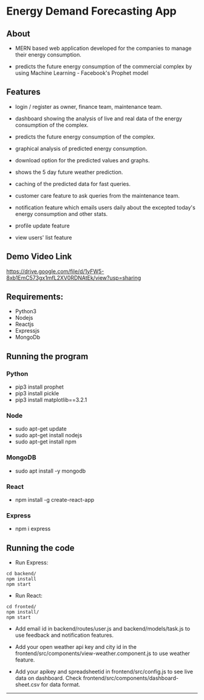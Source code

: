 # Energy Demand Forecasting App

## About

- MERN based web application developed for the companies to manage their energy consumption.

- predicts the future energy consumption of the commercial complex by using Machine Learning - Facebook's Prophet model

## Features

- login / register as owner, finance team, maintenance team.

- dashboard showing the analysis of live and real data of the energy consumption of the complex.

- predicts the future energy consumption of the complex.

- graphical analysis of predicted energy consumption.

- download option for the predicted values and graphs.

- shows the 5 day future weather prediction.

- caching of the predicted data for fast queries.

- customer care feature to ask queries from the maintenance team.

- notification feature which emails users daily about the excepted today's energy consumption and other stats.

- profile update feature

- view users' list feature

## Demo Video Link

https://drive.google.com/file/d/1yFW5-8xb1EmC573gx1mfL2XV0RDNAtEk/view?usp=sharing

## Requirements:

- Python3
- Nodejs
- Reactjs
- Expressjs
- MongoDb

## Running the program

### Python

- pip3 install prophet
- pip3 install pickle
- pip3 install matplotlib==3.2.1

### Node

- sudo apt-get update
- sudo apt-get install nodejs
- sudo apt-get install npm

### MongoDB

- sudo apt install -y mongodb

### React

- npm install -g create-react-app

### Express

- npm i express

## Running the code

- Run Express:

```
cd backend/
npm install
npm start
```

- Run React:

```
cd fronted/
npm install/
npm start
```

- Add email id in backend/routes/user.js and backend/models/task.js to use feedback and notification features.

- Add your open weather api key and city id in the frontend/src/components/view-weather.component.js to use weather feature.

- Add your apikey and spreadsheetid in frontend/src/config.js to see live data on dashboard. Check frontend/src/components/dashboard-sheet.csv for data format.

---

